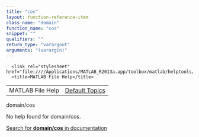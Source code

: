 ```yaml
---
title: "cos"
layout: function-reference-item
class_name: "domain"
function_name: "cos"
snippet: ""
qualifiers: ""
return_type: "varargout"
arguments: "(varargin)"
---
```


<html>
   <head>
      <meta http-equiv="Content-Type" content="text/html; charset=utf-8">
   
      <link rel="stylesheet" href="file:////Applications/MATLAB_R2013a.app/toolbox/matlab/helptools/private/helpwin.css">
      <title>MATLAB File Help</title>
   </head>
   <body>
      <!--Single-page help-->
      <table border="0" cellspacing="0" width="100%">
         <tr class="subheader">
            <td class="headertitle">MATLAB File Help</td>
            <td class="subheader-right"><a href="matlab:helpwin">Default Topics</a></td>
         </tr>
      </table>
      <div class="title">domain/cos</div>
      <!--No help found-->
      <p>No help found for <span class="helptopic">domain/cos</span>.
      </p>
      <p><a href="matlab:docsearch('domain/cos')">
            Search for <b>domain/cos</b> in documentation
            </a></p>
   </body>
</html>
